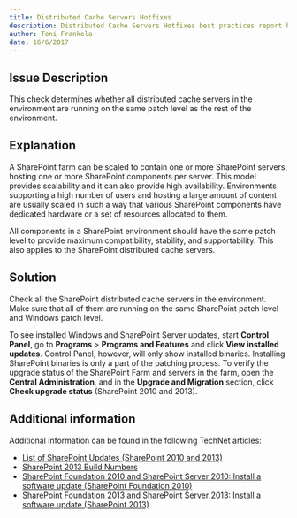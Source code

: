 ```yaml
---
title: Distributed Cache Servers Hotfixes
description: Distributed Cache Servers Hotfixes best practices report by SPDocKit determines whether all distributed cache servers in the environment are running on the same patch level as the rest of the environment. 
author: Toni Frankola 
date: 16/6/2017
---
```

## Issue Description
This check determines whether all distributed cache servers in the environment are running on the same patch level as the rest of the environment.
## Explanation
A SharePoint farm can be scaled to contain one or more SharePoint servers, hosting one or more SharePoint components per server. This model provides scalability and it can also provide high availability. Environments supporting a high number of users and hosting a large amount of content are usually scaled in such a way that various SharePoint components have dedicated hardware or a set of resources allocated to them.

All components in a SharePoint environment should have the same patch level to provide maximum compatibility, stability, and supportability. This also applies to the SharePoint distributed cache servers.
## Solution
Check all the SharePoint distributed cache servers in the environment. Make sure that all of them are running on the same SharePoint patch level and Windows patch level.

To see installed Windows and SharePoint Server updates, start **Control Panel**, go to **Programs** > **Programs and Features** and click **View installed updates**. Control Panel, however, will only show installed binaries. Installing SharePoint binaries is only a part of the patching process. To verify the upgrade status of the SharePoint Farm and servers in the farm, open the **Central Administration**, and in the **Upgrade and Migration** section, click **Check upgrade status** (SharePoint 2010 and 2013).
## Additional information 
Additional information can be found in the following TechNet articles:

* [List of SharePoint Updates (SharePoint 2010 and 2013)](https://technet.microsoft.com/library/4b32dfba-1af6-4077-9a92-7cec8f220f20)
* [SharePoint 2013 Build Numbers](http://www.toddklindt.com/blog/Lists/Posts/Post.aspx?ID=346)
* [SharePoint Foundation 2010 and SharePoint Server 2010: Install a software update (SharePoint Foundation 2010)](https://technet.microsoft.com/en-us/library/ff806325(v=office.14).aspx)
* [SharePoint Foundation 2013 and SharePoint Server 2013: Install a software update (SharePoint 2013)](https://technet.microsoft.com/en-us/library/ff806338.aspx)